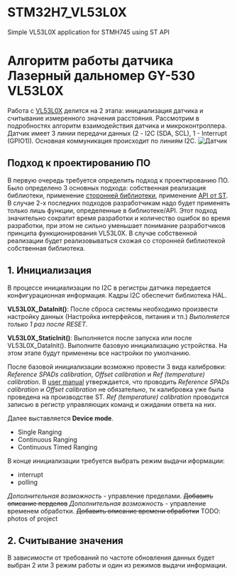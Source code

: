 # STM32H7_VL53L0X
Simple VL53L0X application for STMH745 using ST API

# Алгоритм работы датчика Лазерный дальномер GY-530 VL53L0X

Работа с [VL53L0X](https://www.st.com/en/imaging-and-photonics-solutions/vl53l0x.html#documentation) делится на 2 этапа: инициализация датчика и считывание измеренного значения расстояния. Рассмотрим в подробностях алгоритм взаимодействия датчика и микроконтроллера.
Датчик имеет 3 линии передачи данных (2 - I2C (SDA, SCL), 1 - Interrupt (GPIO1)). Основная коммуникация происходит по линиям I2C.
![Датчик](laser.jpg)

## Подход к проектированию ПО

В первую очередь требуется определить подход к проектированию ПО. Было определено 3 основных подхода: собственная реализация библиотеки, применение [сторонней библиотеки](https://github.com/Squieler/VL53L0X---STM32-HAL/tree/main), применение [API от ST](https://www.st.com/resource/en/user_manual/um2039-world-smallest-timeofflight-ranging-and-gesture-detection-sensor-application-programming-interface-stmicroelectronics.pdf). В случае 2-х последних подходов разработчикам надо будет применять только лишь функции, определенные в библиотеке/API. Этот подход значительно сократит время разработки и количество ошибок во время разработки, при этом не сильно уменьшает понимание разработчиков принципа функционирования VL53L0X. В случае собственной реализации будет реализовываться схожая со сторонней библиотекой собственная библиотека.

## 1. Инициализация

В процессе инициализации по I2C в регистры датчика передается конфигурационная информация. Кадры I2C обеспечит библиотека HAL.

**VL53L0X_DataInit()**: После сброса системы необходимо произвести настройку данных (Настройка интерфейсов, питания и тп.) *Выполняется только 1 раз после RESET*.

**VL53L0X_StaticInit()**: Выполняется после запуска или после VL53L0X_DataInit(). Выполните базовую инициализацию устройства. На этом этапе будут применены все настройки по умолчанию.

После базовой инициализации возможно провести 3 вида калибровки: *Reference SPADs calibration*, *Offset calibration* и *Ref (temperature) calibration*. В [user manual](https://www.st.com/resource/en/user_manual/um2039-world-smallest-timeofflight-ranging-and-gesture-detection-sensor-application-programming-interface-stmicroelectronics.pdf) утверждается, что проводить *Reference SPADs calibration* и *Offset calibration* не обязательно, тк калибровка уже была проведена на производстве ST. *Ref (temperature) calibration* проводится записью в регистр управляющих команд и ожидании ответа на них.

Далее выставляется **Device mode**.
- Single Ranging
- Continuous Ranging
- Continuous Timed Ranging

В конце инициализации требуется выбрать режим выдачи иформации:
- interrupt
- polling

*Дополнительная возможность* - управление пределами. ~~Добавить описание перделов~~
*Дополнительная возможность* - управление временем обработки. ~~Добавить описание времени обработки~~
TODO: photos of project 
## 2. Считывание значения

В зависимости от требований по частоте обновления данных будет выбран 2 или 3 режим работы и один из режимов выдачи информации.
